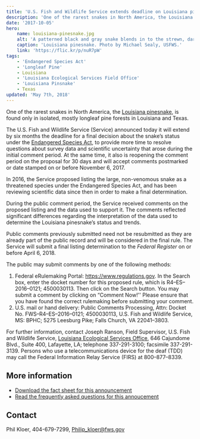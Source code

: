 ```yaml
---
title: 'U.S. Fish and Wildlife Service extends deadline on Louisiana pinesnake ruling'
description: 'One of the rarest snakes in North America, the Louisiana pinesnake, is found only in isolated, mostly longleaf pine forests in Louisiana and Texas.'
date: '2017-10-05'
hero:
    name: louisiana-pinesnake.jpg
    alt: 'A patterned black and gray snake blends in to the strewn, dark pine needles on the forest floor.'
    caption: 'Louisiana pinesnake. Photo by Michael Sealy, USFWS.'
    link: 'https://flic.kr/p/nuR7pW'
tags:
    - 'Endangered Species Act'
    - 'Longleaf Pine'
    - Louisiana
    - 'Louisiana Ecological Services Field Office'
    - 'Louisiana Pinsnake'
    - Texas
updated: 'May 7th, 2018'
---
```


One of the rarest snakes in North America, the [Louisiana pinesnake](https://ecos.fws.gov/ecp0/profile/speciesProfile?spcode=C02C), is found only in isolated, mostly longleaf pine forests in Louisiana and Texas.

The U.S. Fish and Wildlife Service (Service) announced today it will extend by six months the deadline for a final decision about the snake’s status under the [Endangered Species Act](/endangered-species-act), to provide more time to resolve questions about survey data and scientific uncertainty that arose during the initial comment period. At the same time, it also is reopening the comment period on the proposal for 30 days and will accept comments postmarked or date stamped on or before November 6, 2017.

In 2016, the Service proposed listing the large, non-venomous snake as a threatened species under the Endangered Species Act, and has been reviewing scientific data since then in order to make a final determination.

During the public comment period, the Service received comments on the proposed listing and the data used to support it. The comments reflected significant differences regarding the interpretation of the data used to determine the Louisiana pinesnake’s status and trends.

Public comments previously submitted need not be resubmitted as they are already part of the public record and will be considered in the final rule. The Service will submit a final listing determination to the _Federal Register_ on or before April 6, 2018.

The public may submit comments by one of the following methods:

1.  Federal eRulemaking Portal: https://www.regulations.gov. In the Search box, enter the docket number for this proposed rule, which is R4–ES–2016–0121; 4500030113. Then click on the Search button. You may submit a comment by clicking on “Comment Now!'' Please ensure that you have found the correct rulemaking before submitting your comment.
2.  U.S. mail or hand delivery: Public Comments Processing, Attn: Docket No. FWS–R4–ES–2016–0121; 4500030113, U.S. Fish and Wildlife Service, MS: BPHC; 5275 Leesburg Pike; Falls Church, VA 22041–3803.

For further information, contact Joseph Ranson, Field Supervisor, U.S. Fish and Wildlife Service, [Louisiana Ecological Services Office](/lafayette), 646 Cajundome Blvd., Suite 400, Lafayette, LA; telephone 337-291-3100; facsimile 337-291-3139. Persons who use a telecommunications device for the deaf (TDD) may call the Federal Information Relay Service (FIRS) at 800–877–8339.

## More information

* [Download the fact sheet for this announcement](/pdf/fact-sheet/louisiana-pinesnake-proposed-as-threatened.pdf)
* [Read the frequently asked questions for this annoucement](/faq/proposed-listing-of-the-louisiana-pinesnake-under-the-endnagered-species-act-and-the-proposed-4d-exemption-rule)

## Contact

Phil Kloer, 404-679-7299, [Philip_kloer@fws.gov](mailto:Philip_kloer@fws.gov)
